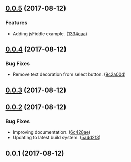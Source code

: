 <a name="0.0.5"></a>
## [0.0.5](https://github.com/src-works/named-color-picker/compare/0.0.4...0.0.5) (2017-08-12)


### Features

* Adding jsFiddle example. ([1334caa](https://github.com/src-works/named-color-picker/commit/1334caa))



<a name="0.0.4"></a>
## [0.0.4](https://github.com/src-works/named-color-picker/compare/0.0.3...0.0.4) (2017-08-12)


### Bug Fixes

* Remove text decoration from select button. ([9c2a00d](https://github.com/src-works/named-color-picker/commit/9c2a00d))



<a name="0.0.3"></a>
## [0.0.3](https://github.com/src-works/named-color-picker/compare/0.0.2...0.0.3) (2017-08-12)



<a name="0.0.2"></a>
## [0.0.2](https://github.com/src-works/named-color-picker/compare/0.0.1...0.0.2) (2017-08-12)


### Bug Fixes

* Improving documentation. ([6c428ae](https://github.com/src-works/named-color-picker/commit/6c428ae))
* Updating to latest build system. ([5a4d2f3](https://github.com/src-works/named-color-picker/commit/5a4d2f3))



<a name="0.0.1"></a>
## 0.0.1 (2017-08-12)



